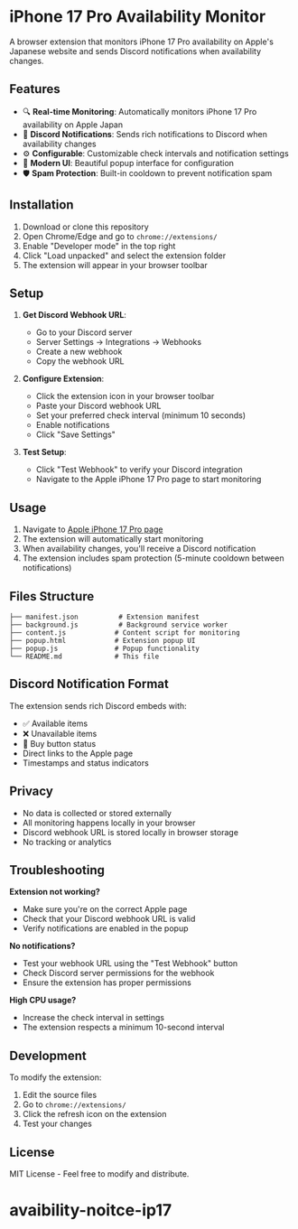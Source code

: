 # iPhone 17 Pro Availability Monitor

A browser extension that monitors iPhone 17 Pro availability on Apple's Japanese website and sends Discord notifications when availability changes.

## Features

- 🔍 **Real-time Monitoring**: Automatically monitors iPhone 17 Pro availability on Apple Japan
- 📱 **Discord Notifications**: Sends rich notifications to Discord when availability changes
- ⚙️ **Configurable**: Customizable check intervals and notification settings
- 🎨 **Modern UI**: Beautiful popup interface for configuration
- 🛡️ **Spam Protection**: Built-in cooldown to prevent notification spam

## Installation

1. Download or clone this repository
2. Open Chrome/Edge and go to `chrome://extensions/`
3. Enable "Developer mode" in the top right
4. Click "Load unpacked" and select the extension folder
5. The extension will appear in your browser toolbar

## Setup

1. **Get Discord Webhook URL**:
   - Go to your Discord server
   - Server Settings → Integrations → Webhooks
   - Create a new webhook
   - Copy the webhook URL

2. **Configure Extension**:
   - Click the extension icon in your browser toolbar
   - Paste your Discord webhook URL
   - Set your preferred check interval (minimum 10 seconds)
   - Enable notifications
   - Click "Save Settings"

3. **Test Setup**:
   - Click "Test Webhook" to verify your Discord integration
   - Navigate to the Apple iPhone 17 Pro page to start monitoring

## Usage

1. Navigate to [Apple iPhone 17 Pro page](https://www.apple.com/jp/shop/buy-iphone/iphone-17-pro/)
2. The extension will automatically start monitoring
3. When availability changes, you'll receive a Discord notification
4. The extension includes spam protection (5-minute cooldown between notifications)

## Files Structure

```
├── manifest.json          # Extension manifest
├── background.js          # Background service worker
├── content.js            # Content script for monitoring
├── popup.html            # Extension popup UI
├── popup.js              # Popup functionality
└── README.md             # This file
```

## Discord Notification Format

The extension sends rich Discord embeds with:
- ✅ Available items
- ❌ Unavailable items  
- 🛒 Buy button status
- Direct links to the Apple page
- Timestamps and status indicators

## Privacy

- No data is collected or stored externally
- All monitoring happens locally in your browser
- Discord webhook URL is stored locally in browser storage
- No tracking or analytics

## Troubleshooting

**Extension not working?**
- Make sure you're on the correct Apple page
- Check that your Discord webhook URL is valid
- Verify notifications are enabled in the popup

**No notifications?**
- Test your webhook URL using the "Test Webhook" button
- Check Discord server permissions for the webhook
- Ensure the extension has proper permissions

**High CPU usage?**
- Increase the check interval in settings
- The extension respects a minimum 10-second interval

## Development

To modify the extension:
1. Edit the source files
2. Go to `chrome://extensions/`
3. Click the refresh icon on the extension
4. Test your changes

## License

MIT License - Feel free to modify and distribute.
# avaibility-noitce-ip17
